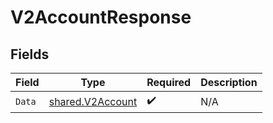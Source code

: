 # V2AccountResponse


## Fields

| Field                                                       | Type                                                        | Required                                                    | Description                                                 |
| ----------------------------------------------------------- | ----------------------------------------------------------- | ----------------------------------------------------------- | ----------------------------------------------------------- |
| `Data`                                                      | [shared.V2Account](../../../pkg/models/shared/v2account.md) | :heavy_check_mark:                                          | N/A                                                         |